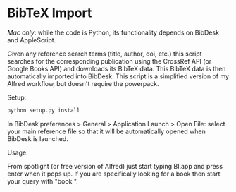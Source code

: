 # BibTeX Import

*Mac only*: while the code is Python, its functionality depends on BibDesk and AppleScript.

Given any reference search terms (title, author, doi, etc.) this script searches for the corresponding publication using the CrossRef API (or Google Books API) and downloads its BibTeX data. This BibTeX data is then automatically imported into BibDesk.  This script is a simplified version of my Alfred workflow, but doesn't require the powerpack.

Setup:

```bash
python setup.py install
```

In BibDesk preferences > General > Application Launch > Open File: select your main reference file so that it will be automatically opened when BibDesk is launched.

Usage:

From spotlight (or free version of Alfred) just start typing BI.app and press enter when it pops up.  If you are specifically looking for a book then start your query with "book ".  

